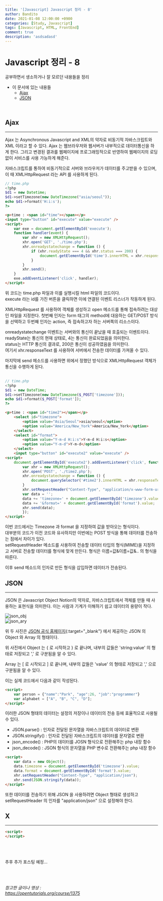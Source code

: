 ```yaml
---
title: '[Javascript] Javascript 정리 - 8'
author: Bandito
date: 2021-01-08 12:00:00 +0900
categories: [Study, Javascript]
tags: [Javascript, HTML, FrontEnd]
comment: true
description: 'asdsadasd'
---
```


# Javascript 정리 - 8

공부하면서 생소하거나 잘 모르던 내용들을 정리

+ 이 문서에 있는 내용들
    - [Ajax](#ajax)
    - [JSON](#json)



<br/>

## Ajax
***

Ajax 는 Asynchronous Javascript and XML의 약자로 비동기적 자바스크립트와 XML 이라고 할 수 있다. Ajax 는 웹브라우저와 웹서버가 내부적으로 데이터통신을 하게 한다. 그리고 변경된 결과를 웹페이지에 프로그래밍적으로 반영하여 웹페이지의 로딩 없이 서비스를 사용 가능하게 해준다.    

자바스크립트를 통하여 비동기적으로 서버와 브라우저가 데이터를 주고받을 수 있으며, 이 때 XMLHttpRequest 라는 API 를 사용하게 된다. 

```php
// time.php
<?php
$d1 = new Datetime;
$d1->setTimezone(new DateTimezone("asia/seoul"));
echo $d1->format('H:i:s');
?>
```
```html
<p>time : <span id="time"></span></p>
<input type="button" id="execute" value="execute" />
<script>
    var exe = document.getElementById('execute');
    function handler(event) {
        var xhr = new XMLHttpRequest();
        xhr.open('GET', './time.php');
        xhr.onreadystatechange = function () {
            if (xhr.readyState === 4 && xhr.status === 200) {
                document.getElementById('time').innerHTML = xhr.responseText;
            }
        }
        xhr.send();
    }
    exe.addEventListener('click', handler);
</script>
```

위 코드는 time.php 파일과 이를 실행시킬 html 파일의 코드이다.     
execute 라는 id를 가진 버튼을 클릭하면 이에 연결된 이벤트 리스너가 작동하게 된다.    

XMLHttpRequest 를 사용하여 객체를 생성하고 open 메소드를 통해 접속하려는 대상인 파일을 지정한다.  첫번째 인자는 form 태그의 method에 대응하는 GET/POST 방식을 선택하고 두번째 인자는 action, 즉 접속하고자 하는 서버쪽의 리소스이다.   

onreadystatechange 이벤트는 서버와의 통신이 끝났을 때 호출되는 이벤트이다.   
readyState는 통신의 현재 상태로, 4는 통신이 완료되었음을 의미한다.    
status는 HTTP 통신의 결과로, 200은 통신이 성공하였음을 의미한다.   
여기서 xhr.responseText 를 사용하여 서버에서 전송한 데이터를 가져올 수 있다.   

마지막에 send 메소드를 사용하면 위에서 정했던 방식으로 XMLHttpRequest 객체가 통신을 수행하게 된다.   
<br/>

```php
// time.php
<?php
$d1 = new DateTime;
$d1->setTimezone(new DateTimezone($_POST['timezone']));
echo $d1->format($_POST['format']);
?>
```

```html
<p>time : <span id="time2"></span></p>
    <select id="timezone">
        <option value="Asia/Seoul">asia/seoul</option>
        <option value="America/New_York">America/New_York</option>
    </select>
    <select id="format">
        <option value="Y-m-d H:i:s">Y-m-d H:i:s</option>
        <option value="Y-m-d">Y-m-d</option>
    </select>
    <input type="button" id="execute2" value="execute" />
<script>
    document.getElementById('execute2').addEventListener('click', function (event) {
        var xhr = new XMLHttpRequest();
        xhr.open('POST', './time2.php');
        xhr.onreadystatechange = function () {
            document.querySelector('#time2').innerHTML = xhr.responseText;
        }
        xhr.setRequestHeader("Content-Type", "application/x-www-form-urlencoded");
        var data = '';
        data += 'timezone=' + document.getElementById('timezone').value;
        data += '&format=' + document.getElementById('format').value;
        xhr.send(data);
        });
</script>
```

이번 코드에서는 Timezone 과 format 을 지정하여 값을 받아오는 형식이다.   
대부분의 코드가 이전 코드와 유사하지만 이번에는 POST 방식을 통해 데이터를 전송하는 점에서 차이가 있다.   
setRequestHeader 메소드를 사용하여 전송할 데이터 타입의 형식(MIME)을 지정하고 서버로 전송할 데이터를 형식에 맞게 만든다. 형식은 이름=값&이름=값&.. 의 형식을 따른다.   

이후 send 메소드의 인자로 만든 형식을 삽입하면 데이터가 전송된다.   

## JSON
***

JSON 은 Javascript Object Notion의 약자로, 자바스크립트에서 객체를 만들 때 사용하는 표현식을 의미한다. 이는 사람과 기계가 이해하기 쉽고 데이터의 용량이 작다.   

![json_obj](https://drive.google.com/uc?export=view&id=16EackveCLRcEnkvEiPPTcA-1XtJlyL12)   
![json_ary](https://drive.google.com/uc?export=view&id=1FcX06mbA_5o9G0eaJ79bKUkdbEl1P3Kf)


위 두 사진은 [JSON 공식 홈페이지](http://www.json.org/json-ko.html){:target="_blank"} 에서 제공하는 JSON 의 Object 와 Array 의 형태이다. 

위 사진에서 Object 는 { 로 시작하고 } 로 끝나며, 내부의 값들은 'string:value' 의 형태로 저장되고 ',' 로 구분됨을 알 수 있다.   

Array 는 \[ 로 시작되고 \] 로 끝나며, 내부의 값들은 'value' 의 형태로 저장되고 ',' 으로 구분됨을 알 수 있다.   

이는 실제 코드에서 다음과 같이 작성된다.   

```html
<script>
    var person = {"name":"Park", "age":26, "job":"programmer"}
    var alphabet = ["A", "B", "C", "D"];
</script>
```

이러한 JSON 형태의 데이터는 설정의 저장이나 데이터의 전송 등에 효율적으로 사용될 수 있다. 

+ JSON.parse() : 인자로 전달된 문자열을 자바스크립트의 데이터로 변환
+ JSON.stringify() : 인자로 전달된 자바스크립트의 데이터를 문자열로 변환
+ json_encode() : PHP의 데이터를 JOSN 형식으로 전환해주는 php 내장 함수
+ json_decode() : JSON 형식의 문자열을 PHP 변수로 전환해주는 php 내장 함수

```html
<script>
    var data = new Object();
    data.timezone = document.getElementById('timezone').value;
    data.format = document.getElementById('format').value;
    xhr.setRequestHeader("Content-Type", "application/json");
    xhr.send(JSON.stringify(data));
</script>
```

또한 데이터를 전송하기 위해 JSON 을 사용하려면 Object 형태로 생성하고 setRequestHeader 의 인자를 "application/json" 으로 설정해야 한다.





## X
***
```html
<script>
</script>
```



<br/><br/><br/>
추후 추가 포스팅 예정...

<br/><br/><br/>
_참고한 글이나 영상 :_   
_<https://opentutorials.org/course/1375>_   
